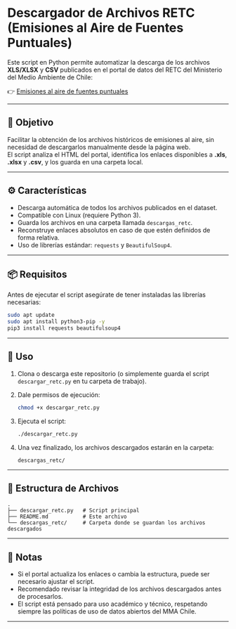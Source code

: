 # Descargador de Archivos RETC (Emisiones al Aire de Fuentes Puntuales)

Este script en Python permite automatizar la descarga de los archivos **XLS/XLSX** y **CSV** publicados en el portal de datos del RETC del Ministerio del Medio Ambiente de Chile:

👉 [Emisiones al aire de fuentes puntuales](https://datosretc.mma.gob.cl/dataset/emisiones-al-aire-de-fuente-puntuales)

---

## 🎯 Objetivo

Facilitar la obtención de los archivos históricos de emisiones al aire, sin necesidad de descargarlos manualmente desde la página web.  
El script analiza el HTML del portal, identifica los enlaces disponibles a **.xls**, **.xlsx** y **.csv**, y los guarda en una carpeta local.

---

## ⚙️ Características

- Descarga automática de todos los archivos publicados en el dataset.
- Compatible con Linux (requiere Python 3).
- Guarda los archivos en una carpeta llamada `descargas_retc`.
- Reconstruye enlaces absolutos en caso de que estén definidos de forma relativa.
- Uso de librerías estándar: `requests` y `BeautifulSoup4`.

---

## 📦 Requisitos

Antes de ejecutar el script asegúrate de tener instaladas las librerías necesarias:

```bash
sudo apt update
sudo apt install python3-pip -y
pip3 install requests beautifulsoup4
```

---

## 🚀 Uso

1. Clona o descarga este repositorio (o simplemente guarda el script `descargar_retc.py` en tu carpeta de trabajo).

2. Dale permisos de ejecución:

   ```bash
   chmod +x descargar_retc.py
   ```

3. Ejecuta el script:

   ```bash
   ./descargar_retc.py
   ```

4. Una vez finalizado, los archivos descargados estarán en la carpeta:

   ```
   descargas_retc/
   ```

---

## 📂 Estructura de Archivos

```
.
├── descargar_retc.py   # Script principal
├── README.md           # Este archivo
└── descargas_retc/     # Carpeta donde se guardan los archivos descargados
```

---

## 📝 Notas

- Si el portal actualiza los enlaces o cambia la estructura, puede ser necesario ajustar el script.
- Recomendado revisar la integridad de los archivos descargados antes de procesarlos.
- El script está pensado para uso académico y técnico, respetando siempre las políticas de uso de datos abiertos del MMA Chile.

---
